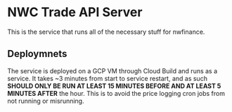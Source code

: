 # NWC Trade API Server

This is the service that runs all of the necessary stuff for nwfinance.

## Deploymnets

The service is deployed on a GCP VM through Cloud Build and runs as a service. It takes ~3 minutes from start to service restart, and as such **SHOULD ONLY BE RUN AT LEAST 15 MINUTES BEFORE AND AT LEAST 5 MINUTES AFTER** the hour. This is to avoid the price logging cron jobs from not running or misrunning.
